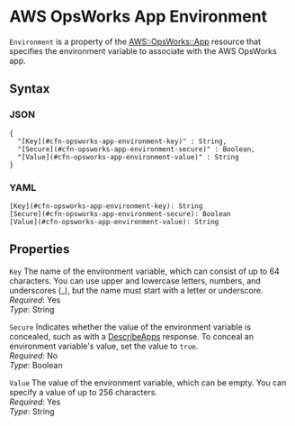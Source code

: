 # AWS OpsWorks App Environment<a name="aws-properties-opsworks-app-environment"></a>

`Environment` is a property of the [AWS::OpsWorks::App](aws-resource-opsworks-app.md) resource that specifies the environment variable to associate with the AWS OpsWorks app\.

## Syntax<a name="w3ab2c21c14e1549b5"></a>

### JSON<a name="aws-properties-opsworks-app-environment-syntax.json"></a>

```
{
  "[Key](#cfn-opsworks-app-environment-key)" : String,
  "[Secure](#cfn-opsworks-app-environment-secure)" : Boolean,
  "[Value](#cfn-opsworks-app-environment-value)" : String
}
```

### YAML<a name="aws-properties-opsworks-app-environment-syntax.yaml"></a>

```
[Key](#cfn-opsworks-app-environment-key): String
[Secure](#cfn-opsworks-app-environment-secure): Boolean
[Value](#cfn-opsworks-app-environment-value): String
```

## Properties<a name="w3ab2c21c14e1549b7"></a>

`Key`  <a name="cfn-opsworks-app-environment-key"></a>
The name of the environment variable, which can consist of up to 64 characters\. You can use upper and lowercase letters, numbers, and underscores \(\_\), but the name must start with a letter or underscore\.  
*Required*: Yes  
*Type*: String

`Secure`  <a name="cfn-opsworks-app-environment-secure"></a>
Indicates whether the value of the environment variable is concealed, such as with a [DescribeApps](http://docs.aws.amazon.com/opsworks/latest/APIReference/API_DescribeApps.html) response\. To conceal an environment variable's value, set the value to `true`\.  
*Required*: No  
*Type*: Boolean

`Value`  <a name="cfn-opsworks-app-environment-value"></a>
The value of the environment variable, which can be empty\. You can specify a value of up to 256 characters\.  
*Required*: Yes  
*Type*: String